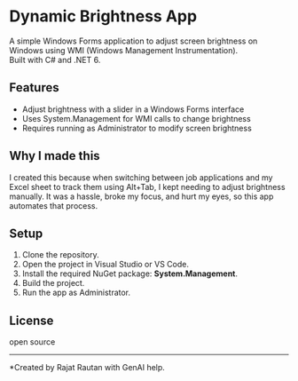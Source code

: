 # Dynamic Brightness App

A simple Windows Forms application to adjust screen brightness on Windows using WMI (Windows Management Instrumentation).  
Built with C# and .NET 6.

## Features

- Adjust brightness with a slider in a Windows Forms interface
- Uses System.Management for WMI calls to change brightness
- Requires running as Administrator to modify screen brightness

## Why I made this

I created this because when switching between job applications and my Excel sheet to track them using Alt+Tab, I kept needing to adjust brightness manually. It was a hassle, broke my focus, and hurt my eyes, so this app automates that process.

## Setup

1. Clone the repository.  
2. Open the project in Visual Studio or VS Code.  
3. Install the required NuGet package: **System.Management**.  
4. Build the project.  
5. Run the app as Administrator.

## License

open source

---

*Created by Rajat Rautan with GenAI help.
